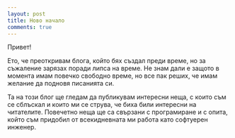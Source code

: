 ```yaml
---
layout: post
title: Ново начало
comments: true
---
```


Привет!

Ето, че преоткривам блога, който бях създал преди време, но за съжаление зарязах поради липса на време. Не знам дали е защото в момента имам повечко свободно време, но все пак реших, че имам желание да подновя писанията си.

Та на този блог ще гледам да публикувам интересни неща, с които съм се сблъскал и които ми се струва, че биха били интересни на читателите. Повечетно неща ще са свързани с програмиране и с опита, който съм придобил от всекидневната ми работа като софтуерен инженер.